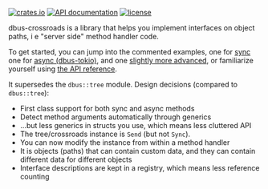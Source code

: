 [![crates.io](https://img.shields.io/crates/v/dbus-crossroads.svg)](https://crates.io/crates/dbus-crossroads)
[![API documentation](https://docs.rs/dbus-crossroads/badge.svg)](https://docs.rs/dbus-crossroads)
[![license](https://img.shields.io/crates/l/dbus-crossroads.svg)](https://crates.io/crates/dbus-crossroads)

dbus-crossroads is a library that helps you implement interfaces on object paths, i e
"server side" method handler code.

To get started, you can jump into the commented examples,
one for [sync](https://github.com/diwic/dbus-rs/blob/master/dbus-crossroads/examples/server_cr.rs)
one for [async (dbus-tokio)](https://github.com/diwic/dbus-rs/blob/master/dbus-tokio/examples/tokio02_server_cr.rs),
and one [slightly more advanced](https://github.com/diwic/dbus-rs/blob/master/dbus-tokio/examples/tokio_adv_server_cr.rs),
or familiarize yourself using [the API reference](https://docs.rs/dbus-crossroads).

It supersedes the `dbus::tree` module. Design decisions (compared to `dbus::tree`):

 * First class support for both sync and async methods
 * Detect method arguments automatically through generics
 * ...but less generics in structs you use, which means less cluttered API
 * The tree/crossroads instance is `Send` (but not `Sync`).
 * You can now modify the instance from within a method handler
 * It is objects (paths) that can contain custom data, and they can contain different data for different objects
 * Interface descriptions are kept in a registry, which means less reference counting
